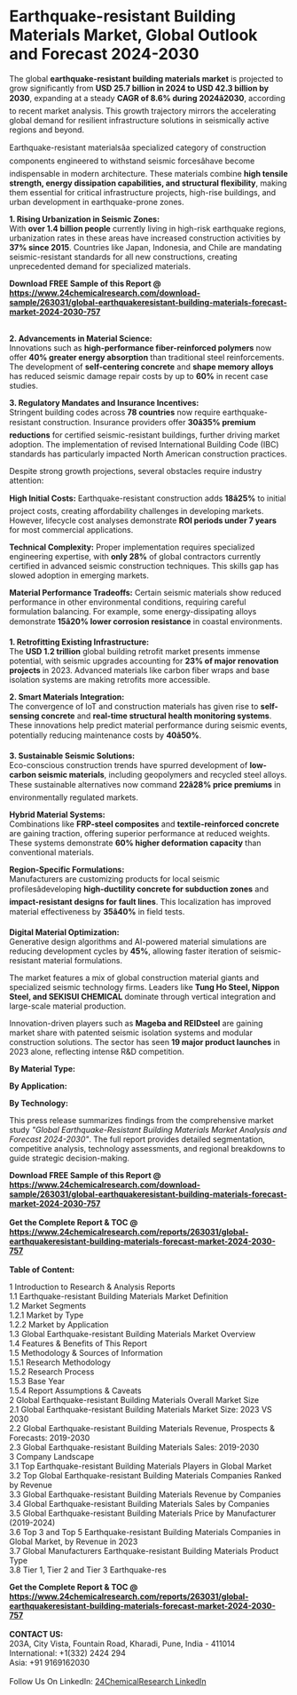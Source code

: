 <h1>Earthquake-resistant Building Materials Market, Global Outlook and Forecast 2024-2030</h1><p>The global <strong>earthquake-resistant building materials market</strong> is projected to grow significantly from <strong>USD 25.7 billion in 2024 to USD 42.3 billion by 2030</strong>, expanding at a steady <strong>CAGR of 8.6% during 2024â2030</strong>, according to recent market analysis. This growth trajectory mirrors the accelerating global demand for resilient infrastructure solutions in seismically active regions and beyond.</p><p>Earthquake-resistant materialsâa specialized category of construction components engineered to withstand seismic forcesâhave become indispensable in modern architecture. These materials combine <strong>high tensile strength, energy dissipation capabilities, and structural flexibility</strong>, making them essential for critical infrastructure projects, high-rise buildings, and urban development in earthquake-prone zones.</p><p><strong>1. Rising Urbanization in Seismic Zones:</strong><br>
With <strong>over 1.4 billion people</strong> currently living in high-risk earthquake regions, urbanization rates in these areas have increased construction activities by <strong>37% since 2015</strong>. Countries like Japan, Indonesia, and Chile are mandating seismic-resistant standards for all new constructions, creating unprecedented demand for specialized materials.</p><div><b>Download FREE Sample of this Report @ 
            <a href="https://www.24chemicalresearch.com/download-sample/263031/global-earthquakeresistant-building-materials-forecast-market-2024-2030-757">
            https://www.24chemicalresearch.com/download-sample/263031/global-earthquakeresistant-building-materials-forecast-market-2024-2030-757</a></b></div><br><p><strong>2. Advancements in Material Science:</strong><br>
Innovations such as <strong>high-performance fiber-reinforced polymers</strong> now offer <strong>40% greater energy absorption</strong> than traditional steel reinforcements. The development of <strong>self-centering concrete</strong> and <strong>shape memory alloys</strong> has reduced seismic damage repair costs by up to <strong>60%</strong> in recent case studies.</p><p><strong>3. Regulatory Mandates and Insurance Incentives:</strong><br>
Stringent building codes across <strong>78 countries</strong> now require earthquake-resistant construction. Insurance providers offer <strong>30â35% premium reductions</strong> for certified seismic-resistant buildings, further driving market adoption. The implementation of revised International Building Code (IBC) standards has particularly impacted North American construction practices.</p><p>Despite strong growth projections, several obstacles require industry attention:</p><p><strong>High Initial Costs:</strong> Earthquake-resistant construction adds <strong>18â25%</strong> to initial project costs, creating affordability challenges in developing markets. However, lifecycle cost analyses demonstrate <strong>ROI periods under 7 years</strong> for most commercial applications.</p><p><strong>Technical Complexity:</strong> Proper implementation requires specialized engineering expertise, with <strong>only 28%</strong> of global contractors currently certified in advanced seismic construction techniques. This skills gap has slowed adoption in emerging markets.</p><p><strong>Material Performance Tradeoffs:</strong> Certain seismic materials show reduced performance in other environmental conditions, requiring careful formulation balancing. For example, some energy-dissipating alloys demonstrate <strong>15â20% lower corrosion resistance</strong> in coastal environments.</p><p><strong>1. Retrofitting Existing Infrastructure:</strong><br>
The <strong>USD 1.2 trillion</strong> global building retrofit market presents immense potential, with seismic upgrades accounting for <strong>23% of major renovation projects</strong> in 2023. Advanced materials like carbon fiber wraps and base isolation systems are making retrofits more accessible.</p><p><strong>2. Smart Materials Integration:</strong><br>
The convergence of IoT and construction materials has given rise to <strong>self-sensing concrete</strong> and <strong>real-time structural health monitoring systems</strong>. These innovations help predict material performance during seismic events, potentially reducing maintenance costs by <strong>40â50%</strong>.</p><p><strong>3. Sustainable Seismic Solutions:</strong><br>
Eco-conscious construction trends have spurred development of <strong>low-carbon seismic materials</strong>, including geopolymers and recycled steel alloys. These sustainable alternatives now command <strong>22â28% price premiums</strong> in environmentally regulated markets.</p><p><strong>Hybrid Material Systems:</strong><br>
	Combinations like <strong>FRP-steel composites</strong> and <strong>textile-reinforced concrete</strong> are gaining traction, offering superior performance at reduced weights. These systems demonstrate <strong>60% higher deformation capacity</strong> than conventional materials.</p><p><strong>Region-Specific Formulations:</strong><br>
	Manufacturers are customizing products for local seismic profilesâdeveloping <strong>high-ductility concrete for subduction zones</strong> and <strong>impact-resistant designs for fault lines</strong>. This localization has improved material effectiveness by <strong>35â40%</strong> in field tests.</p><p><strong>Digital Material Optimization:</strong><br>
	Generative design algorithms and AI-powered material simulations are reducing development cycles by <strong>45%</strong>, allowing faster iteration of seismic-resistant material formulations.</p><p>The market features a mix of global construction material giants and specialized seismic technology firms. Leaders like <strong>Tung Ho Steel, Nippon Steel, and SEKISUI CHEMICAL</strong> dominate through vertical integration and large-scale material production.</p><p>Innovation-driven players such as <strong>Mageba and REIDsteel</strong> are gaining market share with patented seismic isolation systems and modular construction solutions. The sector has seen <strong>19 major product launches</strong> in 2023 alone, reflecting intense R&amp;D competition.</p><p><strong>By Material Type:</strong></p><p><strong>By Application:</strong></p><p><strong>By Technology:</strong></p><p>This press release summarizes findings from the comprehensive market study <em>"Global Earthquake-Resistant Building Materials Market Analysis and Forecast 2024-2030"</em>. The full report provides detailed segmentation, competitive analysis, technology assessments, and regional breakdowns to guide strategic decision-making.</p><div><b>Download FREE Sample of this Report @ 
            <a href="https://www.24chemicalresearch.com/download-sample/263031/global-earthquakeresistant-building-materials-forecast-market-2024-2030-757">
            https://www.24chemicalresearch.com/download-sample/263031/global-earthquakeresistant-building-materials-forecast-market-2024-2030-757</a></b></div><br><div><b>Get the Complete Report & TOC @ 
            <a href="https://www.24chemicalresearch.com/reports/263031/global-earthquakeresistant-building-materials-forecast-market-2024-2030-757">
            https://www.24chemicalresearch.com/reports/263031/global-earthquakeresistant-building-materials-forecast-market-2024-2030-757</a></b></div><br>
            <b>Table of Content:</b><p>1 Introduction to Research & Analysis Reports<br />
    1.1 Earthquake-resistant Building Materials Market Definition<br />
    1.2 Market Segments<br />
        1.2.1 Market by Type<br />
        1.2.2 Market by Application<br />
    1.3 Global Earthquake-resistant Building Materials Market Overview<br />
    1.4 Features & Benefits of This Report<br />
    1.5 Methodology & Sources of Information<br />
        1.5.1 Research Methodology<br />
        1.5.2 Research Process<br />
        1.5.3 Base Year<br />
        1.5.4 Report Assumptions & Caveats<br />
2 Global Earthquake-resistant Building Materials Overall Market Size<br />
    2.1 Global Earthquake-resistant Building Materials Market Size: 2023 VS 2030<br />
    2.2 Global Earthquake-resistant Building Materials Revenue, Prospects & Forecasts: 2019-2030<br />
    2.3 Global Earthquake-resistant Building Materials Sales: 2019-2030<br />
3 Company Landscape<br />
    3.1 Top Earthquake-resistant Building Materials Players in Global Market<br />
    3.2 Top Global Earthquake-resistant Building Materials Companies Ranked by Revenue<br />
    3.3 Global Earthquake-resistant Building Materials Revenue by Companies<br />
    3.4 Global Earthquake-resistant Building Materials Sales by Companies<br />
    3.5 Global Earthquake-resistant Building Materials Price by Manufacturer (2019-2024)<br />
    3.6 Top 3 and Top 5 Earthquake-resistant Building Materials Companies in Global Market, by Revenue in 2023<br />
    3.7 Global Manufacturers Earthquake-resistant Building Materials Product Type<br />
    3.8 Tier 1, Tier 2 and Tier 3 Earthquake-res</p><div><b>Get the Complete Report & TOC @ 
            <a href="https://www.24chemicalresearch.com/reports/263031/global-earthquakeresistant-building-materials-forecast-market-2024-2030-757">
            https://www.24chemicalresearch.com/reports/263031/global-earthquakeresistant-building-materials-forecast-market-2024-2030-757</a></b></div><br><b>CONTACT US:</b><br>
            203A, City Vista, Fountain Road, Kharadi, Pune, India - 411014<br>
            International: +1(332) 2424 294<br>
            Asia: +91 9169162030 <br><br>
            Follow Us On LinkedIn: <a href="https://www.linkedin.com/company/24chemicalresearch/">24ChemicalResearch LinkedIn</a>
